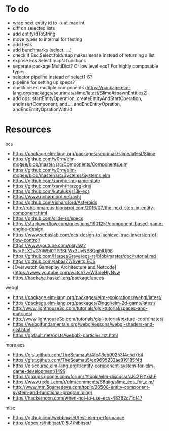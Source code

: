 # To do

- wrap next entity id to -x at max int
- diff on selected lists
- add entityIdToString
- move types to internal for testing
- add tests
- add benchmarks (select, ...)
- check if Esc.Select.fold/map makes sense instead of returning a list
- expose Ecs.Select.mapN functions
- seperate package MultiDict? Or low level ecs? For highly composable types.
- selector pipeline instead of select1-6?
- pipeline for setting up specs?
- check insert multiple components (https://package.elm-lang.org/packages/seurimas/slime/latest/Slime#spawnEntities2)
- add ops: startEntityOperation, createEntityAndStartOperation, andInsertComponent, and..., andEndEntityOpration, andEndEntityOprationWithId

# Resources

ecs

- https://package.elm-lang.org/packages/seurimas/slime/latest/Slime
- https://github.com/w0rm/elm-mogee/blob/master/src/Components/Components.elm
- https://github.com/w0rm/elm-mogee/blob/master/src/Systems/Systems.elm
- https://github.com/xarvh/elm-game-state
- https://github.com/xarvh/herzog-drei
- https://github.com/kutuluk/js13k-ecs
- https://www.richardlord.net/ash/
- https://github.com/richardlord/Asteroids
- http://robbinmarcus.blogspot.com/2016/07/the-next-step-in-entity-component.html
- https://github.com/slide-rs/specs
- https://stackoverflow.com/questions/1901251/component-based-game-engine-design
- https://www.sebaslab.com/ecs-design-to-achieve-true-inversion-of-flow-control/
- https://www.youtube.com/playlist?list=PLX2vGYjWbI0TPRStIWx3UyNB8QqjNUj98
- https://github.com/HeroesGrave/ecs-rs/blob/master/doc/tutorial.md
- https://github.com/sebas77/Svelto.ECS
- [Overwatch Gameplay Architecture and Netcode](https://www.youtube.com/watch?v=W3aieHjyNvw
- https://hackage.haskell.org/package/apecs

webgl

- https://package.elm-lang.org/packages/elm-explorations/webgl/latest/
- https://package.elm-lang.org/packages/Zinggi/elm-2d-game/latest/
- http://www.lighthouse3d.com/tutorials/glsl-tutorial/spaces-and-matrices/
- http://www.lighthouse3d.com/tutorials/glsl-tutorial/texture-coordinates/
- https://webglfundamentals.org/webgl/lessons/webgl-shaders-and-glsl.html
- https://gpfault.net/posts/webgl2-particles.txt.html

more ecs

- https://gist.github.com/TheSeamau5/4fc43cb00253f4e5d7b4
- https://gist.github.com/TheSeamau5/ec9695232ae919185f4d
- https://discourse.elm-lang.org/t/entity-component-system-for-elm-game-development/1499
- https://groups.google.com/forum/#!topic/elm-discuss/NJCZFIYxshE
- https://www.reddit.com/r/elm/comments/68qiig/slime_ecs_for_elm/
- http://www.html5gamedevs.com/topic/26508-entity-component-system-and-functional-programming/
- https://hackernoon.com/when-not-to-use-ecs-48362c71cf47

misc

- https://github.com/webbhuset/test-elm-performance
- https://docs.rs/hibitset/0.5.4/hibitset/
